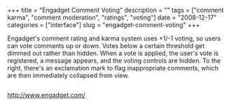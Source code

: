 +++
title = "Engadget Comment Voting"
description = ""
tags = ["comment karma", "comment moderation", "ratings", "voting"]
date = "2008-12-17"
categories = ["interface"]
slug = "engadget-comment-voting"
+++


<p>Engadget's comment rating and karma system uses +1/-1 voting, so users can vote comments up or down. Votes below a certain threshold get dimmed out rather than hidden. When a vote is applied, the user's vote is registered, a message appears, and the voting controls are hidden. To the right, there's an exclamation mark to flag inappropriate comments, which are then immediately collapsed from view.</p>
<div id="screens-full" class="clear"><div class="fullimg clear"><a href="//konigi.com/media/interface/engadget-voting-1.png" class="group" rel="group" title="1. "><img src="//konigi.com/media/interface/engadget-voting-1.png" alt="" class="img-responsive"></a></div></div>        
<p><a href="http://www.engadget.com/">http://www.engadget.com/</a></p>

